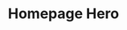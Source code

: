 ---
title: 'Homepage Hero'
menu: Top
hero:
    - 
        title: Nathan Henniges is a
isa: 
    - 
        name: Front-end Developer
    - 
        name: UX Designer
    - 
        name: Streamer
    - 
        name: YouTuber
    - 
        name: Gamer
    - 
        name: DJ
button:
    - 
        title: Contact Me
        url: "#contact"
---